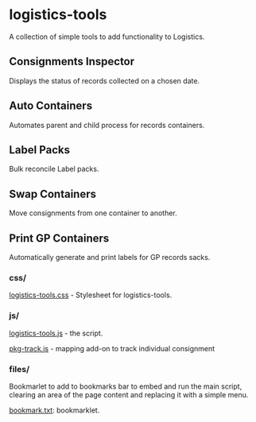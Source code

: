 # logistics-tools

A collection of simple tools to add functionality to Logistics.

## Consignments Inspector

Displays the status of records collected on a chosen date.

## Auto Containers

Automates parent and child process for records containers.

## Label Packs

Bulk reconcile Label packs.

## Swap Containers

Move consignments from one container to another.

## Print GP Containers

Automatically generate and print labels for GP records sacks.

### css/

[logistics-tools.css](css/logistics-tools.css) - Stylesheet for logistics-tools.

### js/

[logistics-tools.js](js/logistics-tools.js) - the script.

[pkg-track.js](js/pkg-track.js) - mapping add-on to track individual consignment

### files/

Bookmarlet to add to bookmarks bar to embed and run the main script, clearing an area of the page content and replacing it with a simple menu.

[bookmark.txt](files/bookmark.txt): bookmarklet.
